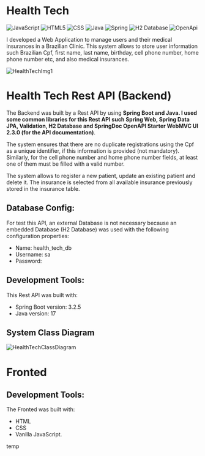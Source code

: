 
# Health Tech
![JavaScript](https://img.shields.io/badge/JavaScript-F7DF1E?style=for-the-badge&logo=javascript&logoColor=black) ![HTML5](https://img.shields.io/badge/HTML5-E34F26?style=for-the-badge&logo=html5&logoColor=white) ![CSS](https://img.shields.io/badge/CSS-1572B6?style=for-the-badge&logo=css3&logoColor=white) ![Java](https://img.shields.io/badge/Java-ED8B00?style=for-the-badge&logo=openjdk&logoColor=white) ![Spring](https://img.shields.io/badge/Spring-6DB33F?style=for-the-badge&logo=Spring&logoColor=white)  ![H2 Database](https://img.shields.io/badge/H2%20Database-018bff?style=for-the-badge&logoColor=white) ![OpenApi](https://img.shields.io/badge/Docs-OpenAPI-success?style=for-the-badge&logo=swagger)


I developed a Web Application to manage users and their medical insurances in a Brazilian Clinic. 
This system allows to store user information such Brazilian Cpf, first name, last name, birthday, cell phone number, home phone number etc, and also medical insurances.

![HealthTechImg1](https://github.com/MarcosTulioSDLV/Health-Tech/assets/41268178/0886893a-6078-4ced-a55b-83ad3273c8b7)


# Health Tech Rest API (Backend)
The Backend was built by a Rest API by using **Spring Boot and Java. I used some common libraries for this Rest API such Spring Web, Spring Data JPA, Validation, H2 Database and SpringDoc OpenAPI Starter WebMVC UI 2.3.0 (for the API documentation)**.

The system ensures that there are no duplicate registrations using the Cpf as a unique identifier, if this information is provided (not mandatory). Similarly, for the cell phone number and home phone number fields, at least one of them must be filled with a valid number.

The system allows to register a new patient, update an existing patient and delete it. The insurance is selected from all available insurance previously stored in the insurance table.


## Database Config: 
For test this API, an external Database is not necessary because an embedded Database (H2 Database) was used with the following configuration properties:

- Name: health_tech_db
- Username: sa
- Password:

## Development Tools:
This Rest API was built with:

- Spring Boot version: 3.2.5
- Java version: 17

## System Class Diagram

![HealthTechClassDiagram](https://github.com/MarcosTulioSDLV/Health-Tech/assets/41268178/47ceb1f1-8c13-429e-9031-fbb6666510f9)

# Fronted

## Development Tools:
The Fronted was built with:
- HTML
- CSS
- Vanilla JavaScript.

temp



